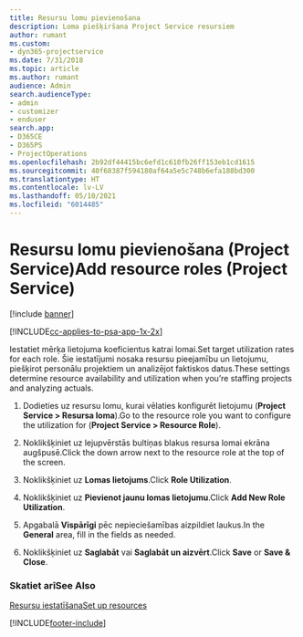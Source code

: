 ```yaml
---
title: Resursu lomu pievienošana
description: Loma piešķiršana Project Service resursiem
author: rumant
ms.custom:
- dyn365-projectservice
ms.date: 7/31/2018
ms.topic: article
ms.author: rumant
audience: Admin
search.audienceType:
- admin
- customizer
- enduser
search.app:
- D365CE
- D365PS
- ProjectOperations
ms.openlocfilehash: 2b92df44415bc6efd1c610fb26ff153eb1cd1615
ms.sourcegitcommit: 40f68387f594180af64a5e5c748b6efa188bd300
ms.translationtype: HT
ms.contentlocale: lv-LV
ms.lasthandoff: 05/10/2021
ms.locfileid: "6014485"
---
```

# <a name="add-resource-roles-project-service"></a><span data-ttu-id="80c9a-103">Resursu lomu pievienošana (Project Service)</span><span class="sxs-lookup"><span data-stu-id="80c9a-103">Add resource roles (Project Service)</span></span>

[!include [banner](../includes/psa-now-project-operations.md)]

[!INCLUDE[cc-applies-to-psa-app-1x-2x](../includes/cc-applies-to-psa-app-1x-2x.md)]

<span data-ttu-id="80c9a-104">Iestatiet mērķa lietojuma koeficientus katrai lomai.</span><span class="sxs-lookup"><span data-stu-id="80c9a-104">Set target utilization rates for each role.</span></span> <span data-ttu-id="80c9a-105">Šie iestatījumi nosaka resursu pieejamību un lietojumu, piešķirot personālu projektiem un analizējot faktiskos datus.</span><span class="sxs-lookup"><span data-stu-id="80c9a-105">These settings determine resource availability and utilization when you’re staffing projects and analyzing actuals.</span></span>  
  
1.  <span data-ttu-id="80c9a-106">Dodieties uz resursu lomu, kurai vēlaties konfigurēt lietojumu (**Project Service > Resursa loma**).</span><span class="sxs-lookup"><span data-stu-id="80c9a-106">Go to the resource role you want to configure the utilization for (**Project Service > Resource Role**).</span></span>  
  
2.  <span data-ttu-id="80c9a-107">Noklikšķiniet uz lejupvērstās bultiņas blakus resursa lomai ekrāna augšpusē.</span><span class="sxs-lookup"><span data-stu-id="80c9a-107">Click the down arrow next to the resource role at the top of the screen.</span></span>  
  
3.  <span data-ttu-id="80c9a-108">Noklikšķiniet uz **Lomas lietojums**.</span><span class="sxs-lookup"><span data-stu-id="80c9a-108">Click **Role Utilization**.</span></span>  
  
4.  <span data-ttu-id="80c9a-109">Noklikšķiniet uz **Pievienot jaunu lomas lietojumu**.</span><span class="sxs-lookup"><span data-stu-id="80c9a-109">Click **Add New Role Utilization**.</span></span>  
  
5.  <span data-ttu-id="80c9a-110">Apgabalā **Vispārīgi** pēc nepieciešamības aizpildiet laukus.</span><span class="sxs-lookup"><span data-stu-id="80c9a-110">In the **General** area, fill in the fields as needed.</span></span>  
  
6.  <span data-ttu-id="80c9a-111">Noklikšķiniet uz **Saglabāt** vai **Saglabāt un aizvērt**.</span><span class="sxs-lookup"><span data-stu-id="80c9a-111">Click **Save** or **Save & Close**.</span></span>  
  
### <a name="see-also"></a><span data-ttu-id="80c9a-112">Skatiet arī</span><span class="sxs-lookup"><span data-stu-id="80c9a-112">See Also</span></span>  
 [<span data-ttu-id="80c9a-113">Resursu iestatīšana</span><span class="sxs-lookup"><span data-stu-id="80c9a-113">Set up resources</span></span>](../psa/set-up-resources.md)


[!INCLUDE[footer-include](../includes/footer-banner.md)]